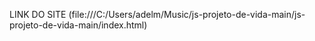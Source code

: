 LINK DO SITE (file:///C:/Users/adelm/Music/js-projeto-de-vida-main/js-projeto-de-vida-main/index.html)
